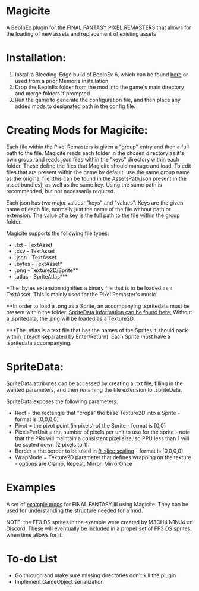 # Magicite
A BepInEx plugin for the FINAL FANTASY PIXEL REMASTERS that allows for the loading of new assets and replacement of existing assets

# Installation:
1. Install a Bleeding-Edge build of BepInEx 6, which can be found [here](https://builds.bepis.io/projects/bepinex_be) or used from a prior Memoria installation
2. Drop the BepInEx folder from the mod into the game's main directory and merge folders if prompted
3. Run the game to generate the configuration file, and then place any added mods to designated path in the config file.

# Creating Mods for Magicite:
Each file within the Pixel Remasters is given a "group" entry and then a full path to the file. 
Magicite reads each folder in the chosen directory as it's own group, and reads json files within the "keys" directory within each folder. 
These define the files that Magicite should manage and load. 
To edit files that are present within the game by default, use the same group name as the original file (this can be found in the AssetsPath.json present in the asset bundles), as well as the same key. 
Using the same path is recommended, but not necessarily required.

Each json has two major values: "keys" and "values". 
Keys are the given name of each file, normally just the name of the file without path or extension. 
The value of a key is the full path to the file within the group folder.

Magicite supports the following file types:
* .txt - TextAsset
* .csv - TextAsset
* .json - TextAsset
* .bytes - TextAsset*
* .png - Texture2D/Sprite**
* .atlas - SpriteAtlas***

*The .bytes extension signifies a binary file that is to be loaded as a TextAsset. This is mainly used for the Pixel Remaster's music.

**In order to load a .png as a Sprite, an accompanying .spritedata must be present within the folder. [SpriteData information can be found here.](#SpriteData)
Without a .spritedata, the .png will be loaded as a Texture2D.

***The .atlas is a text file that has the names of the Sprites it should pack within it (each separated by Enter/Return). 
Each Sprite *must* have a .spritedata accompanying.

# SpriteData:
SpriteData attributes can be accessed by creating a .txt file, filling in the wanted parameters, and then renaming the file extension to .spriteData.

SpriteData exposes the following parameters:
* Rect = the rectangle that "crops" the base Texture2D into a Sprite - format is [0,0,0,0]
* Pivot = the pivot point (in pixels) of the Sprite - format is [0,0]
* PixelsPerUnit = the number of pixels per unit to use for the sprite - note that the PRs will maintain a consistent pixel size, so PPU less than 1 will be scaled down (2 pixels to 1).
* Border = the border to be used in [9-slice scaling](https://docs.unity3d.com/Manual/9SliceSprites.html) - format is [0,0,0,0]
* WrapMode = Texture2D parameter that defines wrapping on the texture - options are Clamp, Repeat, Mirror, MirrorOnce

# Examples
A set of [example mods](https://drive.google.com/file/d/1DF8jZuRwLwCPqCkxAIsjBICa35Z__frJ/view?usp=sharing) for FINAL FANTASY III using Magicite. They can be used for understanding the structure needed for a mod.

NOTE: the FF3 DS sprites in the example were created by M3CH4 N1NJ4 on Discord. These will eventually be included in a proper set of FF3 DS sprites, when time allows for it.

# To-do List
* Go through and make sure missing directories don't kill the plugin
* Implement GameObject serialization
